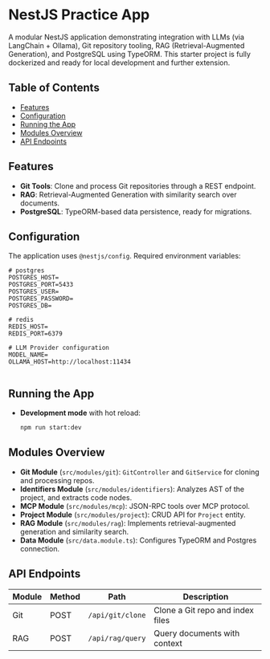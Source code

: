 # NestJS Practice App

A modular NestJS application demonstrating integration with LLMs (via LangChain + Ollama), Git repository tooling, RAG (Retrieval-Augmented Generation), and PostgreSQL using TypeORM. This starter project is fully dockerized and ready for local development and further extension.

## Table of Contents

* [Features](#features)
* [Configuration](#configuration)
* [Running the App](#running-the-app)
* [Modules Overview](#modules-overview)
* [API Endpoints](#api-endpoints)


## Features

* **Git Tools**: Clone and process Git repositories through a REST endpoint.
* **RAG**: Retrieval-Augmented Generation with similarity search over documents.
* **PostgreSQL**: TypeORM-based data persistence, ready for migrations.


## Configuration

The application uses `@nestjs/config`. Required environment variables:

```dotenv
# postgres
POSTGRES_HOST=
POSTGRES_PORT=5433
POSTGRES_USER=
POSTGRES_PASSWORD=
POSTGRES_DB=

# redis
REDIS_HOST=
REDIS_PORT=6379

# LLM Provider configuration
MODEL_NAME=
OLLAMA_HOST=http://localhost:11434


```

## Running the App

* **Development mode** with hot reload:

  ```bash
  npm run start:dev
  ```

## Modules Overview

* **Git Module** (`src/modules/git`): `GitController` and `GitService` for cloning and processing repos.
* **Identifiers Module** (`src/modules/identifiers`): Analyzes AST of the project, and extracts code nodes.
* **MCP Module** (`src/modules/mcp`): JSON-RPC tools over MCP protocol.
* **Project Module** (`src/modules/project`): CRUD API for `Project` entity.
* **RAG Module** (`src/modules/rag`): Implements retrieval-augmented generation and similarity search.
* **Data Module** (`src/data.module.ts`): Configures TypeORM and Postgres connection.

## API Endpoints

| Module  | Method | Path         | Description                                 |
| ------- | ------ | ------------ | ------------------------------------------- |
| Git     | POST   | `/api/git/clone` | Clone a Git repo and index files            |
| RAG     | POST   | `/api/rag/query` | Query documents with context                |
